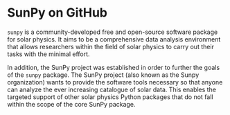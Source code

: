 # SunPy on GitHub

``sunpy`` is a community-developed free and open-source software package for solar physics.
It aims to be a comprehensive data analysis environment that allows researchers within the field of solar physics to carry out their tasks with the minimal effort.

In addition, the SunPy project was established in order to further the goals of the ``sunpy`` package.
The SunPy project (also known as the Sunpy organization) wants to provide the software tools necessary so that anyone can analyze the ever increasing catalogue of solar data.
This enables the targeted support of other solar physics Python packages that do not fall within the scope of the core SunPy package.
